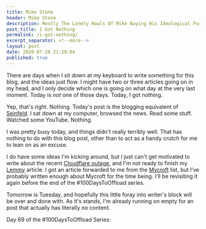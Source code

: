```yaml
---
title: Mike Stone
header: Mike Stone
description: Mostly The Lonely Howls Of Mike Baying His Ideological Purity At The Moon
post_title: I Got Nothing
permalink: /i-got-nothing/
excerpt_separator: <!--more-->
layout: post
date: 2020-07-20 21:29:04
published: true
---
```



There are days when I sit down at my keyboard to write something for this blog, and the ideas just flow. I might have two or three articles going on in my head, and I only decide which one is going on what day at the very last moment. Today is _not_ one of those days. Today, I got nothing.

<!--more-->

Yep, that's right. Nothing. Today's post is the blogging equivalent of [Seinfeld](https://en.wikipedia.org/wiki/Seinfeld). I sat down at my computer, browsed the news. Read some stuff. Watched some YouTube. Nothing.

I was pretty busy today, and things didn't really terribly well. That has nothing to do with this blog post, other than to act as a handy crutch for me to lean on as an excuse.

I do have some ideas I'm kicking around, but I just can't get motivated to write about the recent [Cloudflare outage](https://easydns.com/blog/2020/07/20/turns-out-half-the-internet-has-a-single-point-of-failure-called-cloudflare/), and I'm not ready to finish my [Lemmy](https://dev.lemmy.ml) article. I got an article forwarded to me from the [Mycroft](https://mycroft.ai) list, but I've probably written enough about Mycroft for the time being. I'll be revisiting it again before the end of the #100DaysToOffload series.

Tomorrow is Tuesday, and hopefully this little foray into writer's block will be over and done with. As it's stands, I'm already running on empty for an post that actually has literally no content. 
 

Day 69 of the #100DaysToOffload Series:
